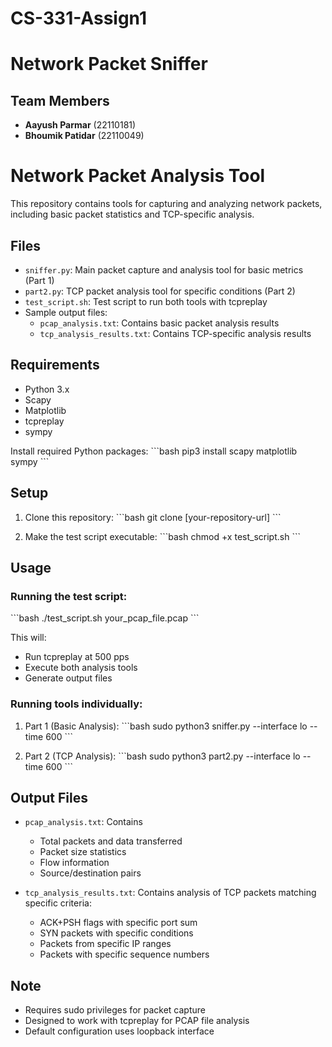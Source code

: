 # CS-331-Assign1

# Network Packet Sniffer

## **Team Members**  
- **Aayush Parmar** (22110181)  
- **Bhoumik Patidar** (22110049)  

# Network Packet Analysis Tool

This repository contains tools for capturing and analyzing network packets, including basic packet statistics and TCP-specific analysis.

## Files
- `sniffer.py`: Main packet capture and analysis tool for basic metrics (Part 1)
- `part2.py`: TCP packet analysis tool for specific conditions (Part 2)
- `test_script.sh`: Test script to run both tools with tcpreplay
- Sample output files:
  - `pcap_analysis.txt`: Contains basic packet analysis results
  - `tcp_analysis_results.txt`: Contains TCP-specific analysis results

## Requirements
- Python 3.x
- Scapy
- Matplotlib
- tcpreplay
- sympy

Install required Python packages:
\```bash
pip3 install scapy matplotlib sympy
\```

## Setup
1. Clone this repository:
\```bash
git clone [your-repository-url]
\```

2. Make the test script executable:
\```bash
chmod +x test_script.sh
\```

## Usage
### Running the test script:
\```bash
./test_script.sh your_pcap_file.pcap
\```

This will:
- Run tcpreplay at 500 pps
- Execute both analysis tools
- Generate output files

### Running tools individually:
1. Part 1 (Basic Analysis):
\```bash
sudo python3 sniffer.py --interface lo --time 600
\```

2. Part 2 (TCP Analysis):
\```bash
sudo python3 part2.py --interface lo --time 600
\```

## Output Files
- `pcap_analysis.txt`: Contains
  - Total packets and data transferred
  - Packet size statistics
  - Flow information
  - Source/destination pairs

- `tcp_analysis_results.txt`: Contains analysis of TCP packets matching specific criteria:
  - ACK+PSH flags with specific port sum
  - SYN packets with specific conditions
  - Packets from specific IP ranges
  - Packets with specific sequence numbers

## Note
- Requires sudo privileges for packet capture
- Designed to work with tcpreplay for PCAP file analysis
- Default configuration uses loopback interface
